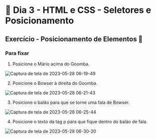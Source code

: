 # 🎯 Dia 3 - HTML e CSS - Seletores e Posicionamento

## Exercício - Posicionamento de Elementos 🚀
### Para fixar
  
1. Posicione o Mário acima do Goomba.
  
![Captura de tela de 2023-05-28 06-19-49](https://github.com/rafaelmagalhaesguedes/trybe-exercicios/assets/8412507/5c6af4c2-eb6c-4c44-8ce7-1b3e54d9ac3b)

2. Posicione o Bowser à direita do Goomba.

![Captura de tela de 2023-05-28 06-21-43](https://github.com/rafaelmagalhaesguedes/trybe-exercicios/assets/8412507/0aea7af2-10cd-4656-81d3-e81b01b0069d)

3. Posicione o balão para que se torne uma fala de Bowser.

![Captura de tela de 2023-05-28 06-25-44](https://github.com/rafaelmagalhaesguedes/trybe-exercicios/assets/8412507/28c7cacb-63da-4340-8ad4-ac11c219f51e)

4. Posicione o texto da tag p para que fique dentro do balão de fala.

![Captura de tela de 2023-05-28 06-30-20](https://github.com/rafaelmagalhaesguedes/trybe-exercicios/assets/8412507/c8b36def-4c61-4f8c-b6d0-a6f1389e4c1e)
